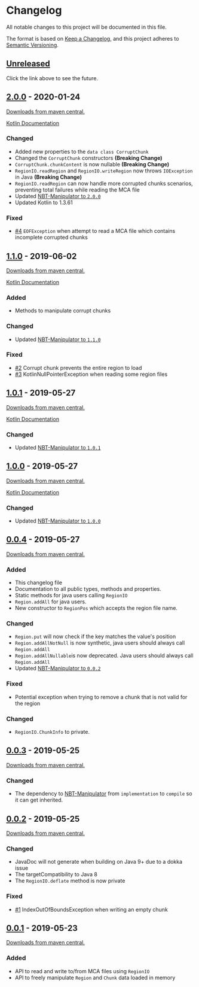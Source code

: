 # Changelog
All notable changes to this project will be documented in this file.

The format is based on [Keep a Changelog](https://keepachangelog.com/en/1.0.0/),
and this project adheres to [Semantic Versioning](https://semver.org/spec/v2.0.0.html).

## [Unreleased]
Click the link above to see the future.

## [2.0.0] - 2020-01-24
[Downloads from maven central.][Download 2.0.0]

[Kotlin Documentation][KDoc 2.0.0]

### Changed
- Added new properties to the `data class CorruptChunk`
- Changed the `CorruptChunk` constructors **(Breaking Change)**
- `CorruptChunk.chunkContent` is now nullable **(Breaking Change)**
- `RegionIO.readRegion` and `RegionIO.writeRegion` now throws `IOException` in Java **(Breaking Change)**
- `RegionIO.readRegion` can now handle more corrupted chunks scenarios, preventing total failures while reading the MCA file
- Updated [NBT-Manipulator to `2.0.0`][NBT 2.0.0] 
- Updated Kotlin to 1.3.61

### Fixed
- [#4] `EOFException` when attempt to read a MCA file which contains incomplete corrupted chunks

## [1.1.0] - 2019-06-02
[Downloads from maven central.][Download 1.1.0]

[Kotlin Documentation][KDoc 1.1.0]

### Added
- Methods to manipulate corrupt chunks

### Changed
- Updated [NBT-Manipulator to `1.1.0`][NBT 1.1.0]

### Fixed
- [#2] Corrupt chunk prevents the entire region to load
- [#3] KotlinNullPointerException when reading some region files

## [1.0.1] - 2019-05-27
[Downloads from maven central.][Download 1.0.1]

[Kotlin Documentation][KDoc 1.0.1]

### Changed
- Updated [NBT-Manipulator to `1.0.1`][NBT 1.0.1]

## [1.0.0] - 2019-05-27
[Downloads from maven central.][Download 1.0.0]

[Kotlin Documentation][KDoc 1.0.0]

### Changed
- Updated [NBT-Manipulator to `1.0.0`][NBT 1.0.0]

## [0.0.4] - 2019-05-27
[Downloads from maven central.][Download 0.0.4]

### Added
- This changelog file
- Documentation to all public types, methods and properties.
- Static methods for java users calling `RegionIO`
- `Region.addAll` for java users.
- New constructor to `RegionPos` which accepts the region file name.

### Changed
- `Region.put` will now check if the key matches the value's position
- `Region.addAllNotNull` is now synthetic, java users should always call `Region.addAll`
- `Region.addAllNullable`is now deprecated. Java users should always call `Region.addAll`
- Updated [NBT-Manipulator to `0.0.2`][NBT 0.0.2]

### Fixed
- Potential exception when trying to remove a chunk that is not valid for the region

### Changed
- `RegionIO.ChunkInfo` to private.

## [0.0.3] - 2019-05-25
[Downloads from maven central.][Download 0.0.3]
### Changed
- The dependency to [NBT-Manipulator] from `implementation` to `compile` so it can get inherited.

## [0.0.2] - 2019-05-25
[Downloads from maven central.][Download 0.0.2]
### Changed
- JavaDoc will not generate when building on Java 9+ due to a dokka issue
- The targetCompatibility to Java 8
- The `RegionIO.deflate` method is now private

### Fixed
- [#1] IndexOutOfBoundsException when writing an empty chunk

## [0.0.1] - 2019-05-23
[Downloads from maven central.][Download 0.0.1]
### Added
- API to read and write to/from MCA files using `RegionIO`
- API to freely manipulate `Region` and `Chunk` data loaded in memory

[Unreleased]: https://github.com/GameModsBR/Region-Manipulator/compare/v2.0.0...HEAD
[2.0.0]: https://github.com/GameModsBR/Region-Manipulator/compare/v1.1.0..v2.0.0
[1.1.0]: https://github.com/GameModsBR/Region-Manipulator/compare/v1.0.1..v1.1.0
[1.0.1]: https://github.com/GameModsBR/Region-Manipulator/compare/v1.0.0..v1.0.1
[1.0.0]: https://github.com/GameModsBR/Region-Manipulator/compare/v0.0.4..v1.0.0
[0.0.4]: https://github.com/GameModsBR/Region-Manipulator/compare/v0.0.3..v0.0.4
[0.0.3]: https://github.com/GameModsBR/Region-Manipulator/compare/v0.0.2..v0.0.3
[0.0.2]: https://github.com/GameModsBR/Region-Manipulator/compare/v0.0.1..v0.0.2
[0.0.1]: https://github.com/GameModsBR/Region-Manipulator/compare/v0.0.0..v0.0.1

[Download 2.0.0]: http://central.maven.org/maven2/br/com/gamemods/region-manipulator/2.0.0/
[Download 1.1.0]: http://central.maven.org/maven2/br/com/gamemods/region-manipulator/1.1.0/
[Download 1.0.1]: http://central.maven.org/maven2/br/com/gamemods/region-manipulator/1.0.1/
[Download 1.0.0]: http://central.maven.org/maven2/br/com/gamemods/region-manipulator/1.0.0/
[Download 0.0.4]: http://central.maven.org/maven2/br/com/gamemods/region-manipulator/0.0.4/
[Download 0.0.3]: http://central.maven.org/maven2/br/com/gamemods/region-manipulator/0.0.3/
[Download 0.0.2]: http://central.maven.org/maven2/br/com/gamemods/region-manipulator/0.0.2/
[Download 0.0.1]: http://central.maven.org/maven2/br/com/gamemods/region-manipulator/0.0.1/

[KDoc 2.0.0]: https://github.com/GameModsBR/Region-Manipulator/blob/3f6f29a823df9ce6f0c4b30ff35900119f7a62af/kdoc/br.com.gamemods.regionmanipulator/index.md
[KDoc 1.1.0]: https://github.com/GameModsBR/Region-Manipulator/blob/3f6f29a823df9ce6f0c4b30ff35900119f7a62af/kdoc/br.com.gamemods.regionmanipulator/index.md
[KDoc 1.0.1]: https://github.com/GameModsBR/Region-Manipulator/blob/d8893b801af7a65977b2b457009902da8cd10d47/kdoc/br.com.gamemods.regionmanipulator/index.md
[KDoc 1.0.0]: https://github.com/GameModsBR/Region-Manipulator/blob/4bea23fa037af955505ed1aff78fbae8e87a589a/kdoc/br.com.gamemods.regionmanipulator/index.md

[NBT-Manipulator]: https://github.com/GameModsBR/NBT-Manipulator/
[NBT 2.0.0]: https://gamemodsbr.github.io/NBT-Manipulator/CHANGELOG.html#200---2020-01-24
[NBT 1.1.0]: https://gamemodsbr.github.io/NBT-Manipulator/CHANGELOG.html#110---2019-06-02
[NBT 1.0.1]: https://gamemodsbr.github.io/NBT-Manipulator/CHANGELOG.html#101---2019-05-27
[NBT 1.0.0]: https://gamemodsbr.github.io/NBT-Manipulator/CHANGELOG.html#100---2019-05-27
[NBT 0.0.2]: https://gamemodsbr.github.io/NBT-Manipulator/CHANGELOG.html#002---2019-05-27

[#1]: https://github.com/GameModsBR/Region-Manipulator/issues/1
[#2]: https://github.com/GameModsBR/Region-Manipulator/issues/2
[#3]: https://github.com/GameModsBR/Region-Manipulator/issues/3
[#4]: https://github.com/GameModsBR/Region-Manipulator/issues/4

